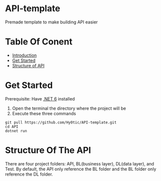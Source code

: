 # API-template
Premade template to make building API easier

# Table Of Conent
* [Introduction](https://github.com/Hy0tic/API-template#API-template)
* [Get Started](https://github.com/Hy0tic/API-template#get-started)
* [Structure of API](https://github.com/Hy0tic/API-template#Structure-Of-The-API)

# Get Started
Prerequisite: Have [.NET 6](https://dotnet.microsoft.com/en-us/download/dotnet/6.0) installed
1. Open the terminal the directory where the project will be
2. Execute these three commands
``` 
git pull https://github.com/Hy0tic/API-template.git
cd API
dotnet run
```
# Structure Of The API
There are four project folders: API, BL(business layer), DL(data layer), and Test.
By default, the API only reference the BL folder and the BL folder only reference the DL folder. 
